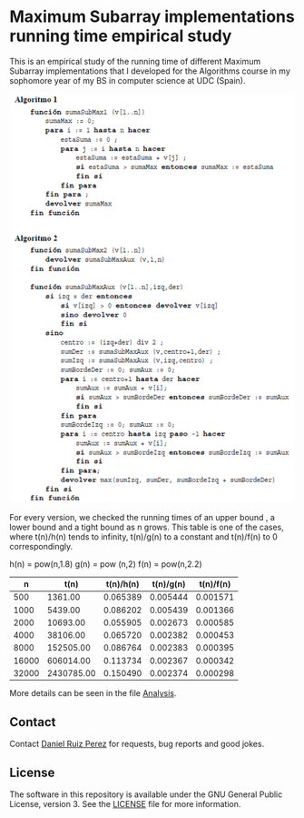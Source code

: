 Maximum Subarray implementations running time empirical study
============


This is an empirical study of the running time of different Maximum Subarray implementations that I developed for the Algorithms course in my sophomore year of my BS in computer science at UDC (Spain).


<p align="center">
<img src="https://github.com/DaniRuizPerez/Algorithms/blob/master/MaximumSubarray/sum.PNG" width="500">
</p>


For every version, we checked the running times of an upper bound , a lower bound and a tight bound as n grows. This table is one of the cases, where  t(n)/h(n) tends to infinity, t(n)/g(n) to a constant and t(n)/f(n) to 0 correspondingly.

h(n) = pow(n,1.8)
g(n) = pow (n,2)
f(n) = pow(n,2.2)

  |    n    |    t(n)   |  t(n)/h(n)  |  t(n)/g(n)  |  t(n)/f(n)  |
  |---------|-----------|-------------|-------------|-------------|
  |     500 |   1361.00 |    0.065389 |    0.005444 |    0.001571 |
  |    1000 |   5439.00 |    0.086202 |    0.005439 |    0.001366 |
  |    2000 |  10693.00 |    0.055905 |    0.002673 |    0.000585 |
  |    4000 |  38106.00 |    0.065720 |    0.002382 |    0.000453 |
  |    8000 | 152505.00 |    0.086764 |    0.002383 |    0.000395 |
  |   16000 | 606014.00 |    0.113734 |    0.002367 |    0.000342 |
  |   32000 |2430785.00 |    0.150490 |    0.002374 |    0.000298 |



More details can be seen in the file [Analysis](https://github.com/DaniRuizPerez/Algorithms/blob/master/MaximumSubarray/Analysis).

## Contact

Contact [Daniel Ruiz Perez](mailto:druiz072@fiu.edu) for requests, bug reports and good jokes.


## License

The software in this repository is available under the GNU General Public License, version 3. See the [LICENSE](https://github.com/DaniRuizPerez/AutomaticReasoning/blob/master/LICENSE) file for more information.
